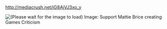 http://mediacrush.net/iG8AjVJ3xo_y

![(Please wait for the image to load) Image: Support Mattie Brice creating Games Criticism](http://mediacrush.net/iG8AjVJ3xo_y.png)
